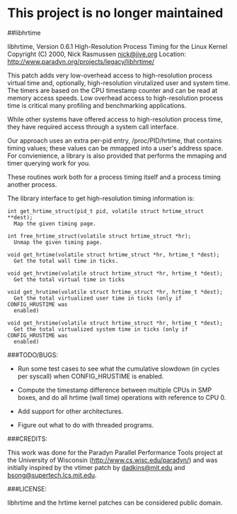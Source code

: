 # This project is no longer maintained


##libhrtime

libhrtime, Version 0.6.1
High-Resolution Process Timing for the Linux Kernel
Copyright (C) 2000, Nick Rasmussen <nick@jive.org>
Location: http://www.paradyn.org/projects/legacy/libhrtime/

This patch adds very low-overhead access to high-resolution process virtual
time and, optionally, high-resolution virutalized user and system time.
The timers are based on the CPU timestamp counter and can be read at
memory access speeds.  Low overhead access to high-resolution process time
is critical many profiling and benchmarking applications.

While other systems have offered access to high-resolution process time,
they have required access through a system call interface.

Our approach uses an extra per-pid entry, /proc/PID/hrtime, that contains
timing values; these values can be mmapped into a user's address space.
For convienience, a library is also provided that performs the mmaping
and timer querying work for you.

These routines work both for a process timing itself and a process timing
another process.

The library interface to get high-resolution timing information is:

```
int get_hrtime_struct(pid_t pid, volatile struct hrtime_struct **dest);
  Map the given timing page.

int free_hrtime_struct(volatile struct hrtime_struct *hr);
  Unmap the given timing page.

void get_hrtime(volatile struct hrtime_struct *hr, hrtime_t *dest);
  Get the total wall time in ticks.

void get_hrvtime(volatile struct hrtime_struct *hr, hrtime_t *dest);
  Get the total virtual time in ticks

void get_hrutime(volatile struct hrtime_struct *hr, hrtime_t *dest);
  Get the total virtualized user time in ticks (only if CONFIG_HRUSTIME was
  enabled)

void get_hrstime(volatile struct hrtime_struct *hr, hrtime_t *dest);
  Get the total virtualized system time in ticks (only if CONFIG_HRUSTIME was
  enabled)
```

###TODO/BUGS:

- Run some test cases to see what the cumulative slowdown (in cycles per syscall)
when CONFIG_HRUSTIME is enabled.

- Compute the timestamp difference between multiple CPUs in SMP boxes, and
do all hrtime (wall time) operations with reference to CPU 0.

- Add support for other architectures.

- Figure out what to do with threaded programs.

###CREDITS:

This work was done for the Paradyn Parallel Performance Tools project
at the University of Wisconsin (http://www.cs.wisc.edu/paradyn/) and
was initially inspired by the vtimer patch by dadkins@mit.edu and
bsong@supertech.lcs.mit.edu.

###LICENSE:

libhrtime and the hrtime kernel patches can be considered public domain.


